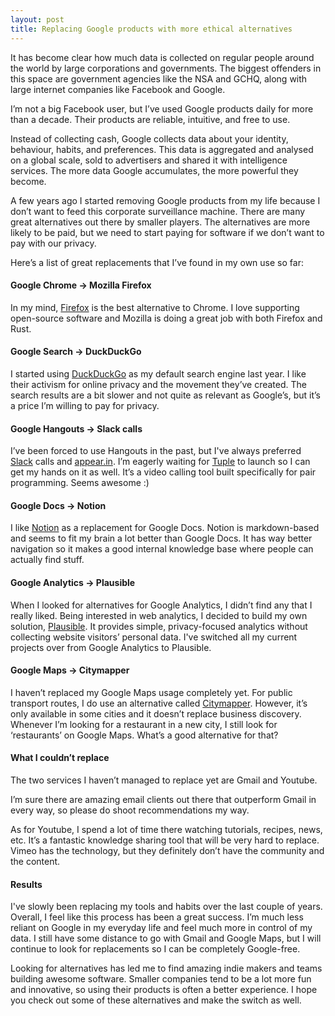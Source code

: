 ```yaml
---
layout: post
title: Replacing Google products with more ethical alternatives
---
```


It has become clear how much data is collected on regular people around the world by large corporations and governments. The biggest offenders in this space are government agencies like the NSA and GCHQ, along with large internet companies like Facebook and Google.

I’m not a big Facebook user, but I’ve used Google products daily for more than a decade. Their products are reliable, intuitive, and free to use.

Instead of collecting cash, Google collects data about your identity, behaviour, habits, and preferences. This data is aggregated and analysed on a global scale, sold to advertisers and shared it with intelligence services. The more data Google accumulates, the more powerful they become.

A few years ago I started removing Google products from my life because I don’t want to feed this corporate surveillance machine. There are many great alternatives out there by smaller players. The alternatives are more likely to be paid, but we need to start paying for software if we don’t want to pay with our privacy.

Here’s a list of great replacements that I’ve found in my own use so far:

#### Google Chrome -> Mozilla Firefox
In my mind, [Firefox](https://www.mozilla.org/en-US/firefox/new/) is the best alternative to Chrome. I love supporting open-source software and Mozilla is doing a great job with both Firefox and Rust.

#### Google Search -> DuckDuckGo
I started using [DuckDuckGo](https://duckduckgo.com/) as my default search engine last year. I like their activism for online privacy and the movement they’ve created. The search results are a bit slower and not quite as relevant as Google’s, but it’s a price I’m willing to pay for privacy.

#### Google Hangouts -> Slack calls
I’ve been forced to use Hangouts in the past, but I've always preferred [Slack](https://slack.com/intl/en-gb/) calls and [appear.in](https://appear.in). I’m eagerly waiting for [Tuple](tuple.app) to launch so I can get my hands on it as well. It’s a video calling tool built specifically for pair programming. Seems awesome :)

#### Google Docs -> Notion
I like [Notion](https://notion.so) as a replacement for Google Docs. Notion is markdown-based and seems to fit my brain a lot better than Google Docs. It has way better navigation so it makes a good internal knowledge base where people can actually find stuff.

#### Google Analytics -> Plausible
When I looked for alternatives for Google Analytics, I didn’t find any that I really liked. Being interested in web analytics, I decided to build my own solution, [Plausible](https://plausible.io). It provides simple, privacy-focused analytics without collecting website visitors’ personal data. I've switched all my current projects over from Google Analytics to Plausible.

#### Google Maps -> Citymapper
I haven’t replaced my Google Maps usage completely yet. For public transport routes, I do use an alternative called [Citymapper](https://citymapper.com/). However, it’s only available in some cities and it doesn’t replace business discovery.  Whenever I’m looking for a restaurant in a new city, I still look for ‘restaurants’ on Google Maps. What’s a good alternative for that?

#### What I couldn’t replace
The two services I haven’t managed to replace yet are Gmail and Youtube.

I’m sure there are amazing email clients out there that outperform Gmail in every way, so please do shoot recommendations my way.

As for Youtube, I spend a lot of time there watching tutorials, recipes, news, etc. It’s a fantastic knowledge sharing tool that will be very hard to replace. Vimeo has the technology, but they definitely don’t have the community and the content.

#### Results

I've slowly been replacing my tools and habits over the last couple of years. Overall, I feel like this process has been a great success. I’m much less reliant on Google in my everyday life and feel much more in control of my data. I still have some distance to go with Gmail and Google Maps, but I will continue to look for replacements so I can be completely Google-free.

Looking for alternatives has led me to find amazing indie makers and teams building awesome software. Smaller companies tend to be a lot more fun and innovative, so using their products is often a better experience. I hope you check out some of these alternatives and make the switch as well.
